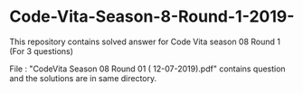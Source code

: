 # Code-Vita-Season-8-Round-1-2019-
This repository contains solved answer for Code Vita season 08  Round 1 (For 3 questions)

File : "CodeVita Season 08 Round 01 ( 12-07-2019).pdf" contains question and the solutions are in same directory.
